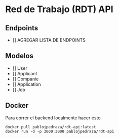 # Red de Trabajo (RDT) API

## Endpoints

- [] AGREGAR LISTA DE ENDPOINTS

## Modelos

- [] User
- [] Applicant
- [] Companie
- [] Application
- [] Job

## Docker

Para correr el backend localmente hacer esto

```
docker pull pablojpedraza/rdt-api:latest
docker run -d -p 3000:3000 pablojpedraza/rdt-api
```